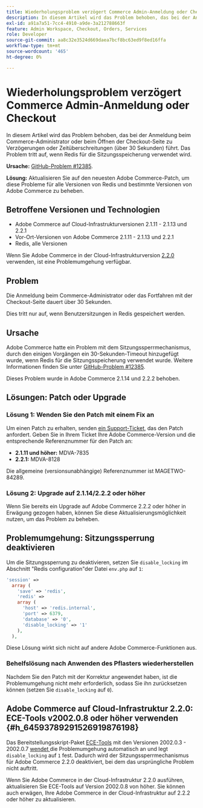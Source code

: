 ```yaml
---
title: Wiederholungsproblem verzögert Commerce Admin-Anmeldung oder Checkout
description: In diesem Artikel wird das Problem behoben, das bei der Anmeldung beim Commerce-Administrator oder beim Öffnen der Checkout-Seite zu Verzögerungen oder Zeitüberschreitungen (über 30 Sekunden) führt. Das Problem tritt auf, wenn Redis für die Sitzungsspeicherung verwendet wird.
exl-id: a91a7a51-7cc4-4910-a9de-3a212788663f
feature: Admin Workspace, Checkout, Orders, Services
role: Developer
source-git-commit: aa8c32e3524d669daea7bcf8bc63ed9f8ed16ffa
workflow-type: tm+mt
source-wordcount: '465'
ht-degree: 0%

---
```


# Wiederholungsproblem verzögert Commerce Admin-Anmeldung oder Checkout

In diesem Artikel wird das Problem behoben, das bei der Anmeldung beim Commerce-Administrator oder beim Öffnen der Checkout-Seite zu Verzögerungen oder Zeitüberschreitungen (über 30 Sekunden) führt. Das Problem tritt auf, wenn Redis für die Sitzungsspeicherung verwendet wird.

**Ursache:**   [GitHub-Problem \#12385](https://github.com/magento/magento2/issues/12385).

**Lösung:** Aktualisieren Sie auf den neuesten Adobe Commerce-Patch, um diese Probleme für alle Versionen von Redis und bestimmte Versionen von Adobe Commerce zu beheben.

## Betroffene Versionen und Technologien

* Adobe Commerce auf Cloud-Infrastrukturversionen 2.1.11 - 2.1.13 und 2.2.1
* Vor-Ort-Versionen von Adobe Commerce 2.1.11 - 2.1.13 und 2.2.1
* Redis, alle Versionen

Wenn Sie Adobe Commerce in der Cloud-Infrastrukturversion [2.2.0](#h_64593789291526919876198) verwenden, ist eine Problemumgehung verfügbar.

## Problem

Die Anmeldung beim Commerce-Administrator oder das Fortfahren mit der Checkout-Seite dauert über 30 Sekunden.

Dies tritt nur auf, wenn Benutzersitzungen in Redis gespeichert werden.

## Ursache

Adobe Commerce hatte ein Problem mit dem Sitzungssperrmechanismus, durch den einigen Vorgängen ein 30-Sekunden-Timeout hinzugefügt wurde, wenn Redis für die Sitzungsspeicherung verwendet wurde. Weitere Informationen finden Sie unter [GitHub-Problem \#12385](https://github.com/magento/magento2/issues/12385).

Dieses Problem wurde in Adobe Commerce 2.1.14 und 2.2.2 behoben.

## Lösungen: Patch oder Upgrade

### Lösung 1: Wenden Sie den Patch mit einem Fix an

Um einen Patch zu erhalten, senden [ein Support-Ticket](/help/help-center-guide/help-center/magento-help-center-user-guide.md#submit-ticket), das den Patch anfordert. Geben Sie in Ihrem Ticket Ihre Adobe Commerce-Version und die entsprechende Referenznummer für den Patch an:

* **2.1.11 und höher:** MDVA-7835
* **2.2.1:** MDVA-8128

Die allgemeine (versionsunabhängige) Referenznummer ist MAGETWO-84289.

### Lösung 2: Upgrade auf 2.1.14/2.2.2 oder höher

Wenn Sie bereits ein Upgrade auf Adobe Commerce 2.2.2 oder höher in Erwägung gezogen haben, können Sie diese Aktualisierungsmöglichkeit nutzen, um das Problem zu beheben.

## Problemumgehung: Sitzungssperrung deaktivieren

Um die Sitzungssperrung zu deaktivieren, setzen Sie `disable_locking` im Abschnitt &quot;Redis configuration&quot;der Datei `env.php` auf `1`:

```php
'session' =>
  array (
    'save' => 'redis',
    'redis' =>
    array (
      'host' => 'redis.internal',
      'port' => 6379,
      'database' => '0',
      'disable_locking' => '1'
    ),
  ),
```

Diese Lösung wirkt sich nicht auf andere Adobe Commerce-Funktionen aus.

### Behelfslösung nach Anwenden des Pflasters wiederherstellen

Nachdem Sie den Patch mit der Korrektur angewendet haben, ist die Problemumgehung nicht mehr erforderlich, sodass Sie ihn zurücksetzen können (setzen Sie `disable_locking` auf `0`).

## Adobe Commerce auf Cloud-Infrastruktur 2.2.0: ECE-Tools v2002.0.8 oder höher verwenden {#h_64593789291526919876198}

Das Bereitstellungsskript-Paket [ECE-Tools](https://devdocs.magento.com/cloud/project/ece-tools-update.html) mit den Versionen 2002.0.3 - 2002.0.7 [wendet ](https://experienceleague.adobe.com/docs/commerce-cloud-service/user-guide/dev-tools/ece-tools/update-package.html) die Problemumgehung automatisch an und legt `disable_locking` auf `1` fest. Dadurch wird der Sitzungssperrmechanismus für Adobe Commerce 2.2.0 deaktiviert, bei dem das ursprüngliche Problem nicht auftritt.

Wenn Sie Adobe Commerce in der Cloud-Infrastruktur 2.2.0 ausführen, aktualisieren Sie ECE-Tools auf Version 2002.0.8 von höher. Sie können auch erwägen, Ihre Adobe Commerce in der Cloud-Infrastruktur auf 2.2.2 oder höher zu aktualisieren.
